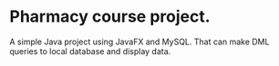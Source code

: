 # Pharmacy course project.
A simple Java project using JavaFX and MySQL. That can make DML queries to local database and display data. 
